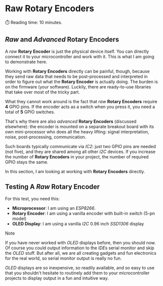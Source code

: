 # Raw Rotary Encoders
:stopwatch: Reading time: 10 minutes.

## *Raw* and *Advanced* Rotary Encoders
A *raw* **Rotary Encoder** is just the physical device itself. You can directly connect it to your microcontroller and work with it. This is what I am going to demonstrate here.

Working with **Rotary Encoders** directly can be painful, though, because they send raw data that needs to be post-processed and interpreted in order to figure out what the **Rotary Encoder** is actually doing. The burden is on the firmware (your software). Luckily, there are ready-to-use libraries that take over most of the tricky part.

What they cannot work around is the fact that *raw* **Rotary Encoders** require **4** GPIO pins. If the encoder acts as a switch when you press it, you need a total of **5** GPIO switches.

That's why there are also *advanced* **Rotary Encoders** (discussed elsewhere): the encoder is mounted on a separate breakout board with its own mini-processor who does all the heavy lifting: signal interpretation, noise, post-processing, communication. 

Such boards typically communicate via *IC2*: just two GPIO pins are needed (not five), and they are shared among all other *I2C* devices. If you increase the number of **Rotary Encoders** in your project, the number of required GPIO stays the same.

In this section, I am looking at working with **Rotary Encoders** directly.

## Testing A *Raw* Rotary Encoder

For this test, you need this:

* **Microprocessor**: I am using an *ESP8266*.
* **Rotary Encoder**: I am using a vanilla encoder with built-in switch (5-pn model)
* **OLED Display**: I am using a vanilla *I2C* 0.96 inch *SSD1306* display

> [!NOTE]  
> If you have never worked with *OLED* displays before, then you should now. Of course you could output information to the *IDE*s serial monitor and skip the *OLED* stuff. But after all, we are all creating gadgets and fun electronics for the real world, so serial monitor output is really no fun.
>
> *OLED* displays are so inexpensive, so readily available, and so easy to use that you shouldn't hesitate to routinely add them to your microcontroller projects to display output in a fun and intuitive way.
